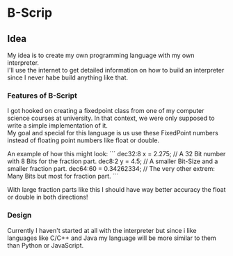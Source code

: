 # B-Scrip

## Idea

My idea is to create my own programming language with my own interpreter.\
I'll use the internet to get detailed information on how to build an interpreter since I never habe build anything like that.

### Features of B-Script

I got hooked on creating a fixedpoint class from one of my computer science courses at university. In that context, we were only supposed to write a simple implementation of it.\
My goal and special for this language is us use these FixedPoint numbers instead of floating point numbers like float or double.

An example of how this might look:
´´´
dec32:8 x = 2.275; // A 32 Bit number with 8 Bits for the fraction part.
dec8:2 y = 4.5; // A smaller Bit-Size and a smaller fraction part.
dec64:60 = 0.34262334; // The very other extrem: Many Bits but most for fraction part.
´´´

With large fraction parts like this I should have way better accuracy the float or double in both directions!

### Design

Currently I haven't started at all with the interpreter but since i like languages like C/C++ and Java my language will be more similar to them than Python or JavaScript.
